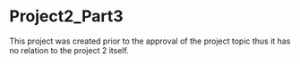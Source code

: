 # Project2_Part3

This project was created prior to the approval of the project topic thus it has no relation to the project 2 itself.
